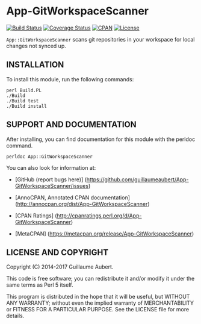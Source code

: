 App-GitWorkspaceScanner
=======================

[![Build Status](https://travis-ci.org/guillaumeaubert/App-GitWorkspaceScanner.svg?branch=master)](https://travis-ci.org/guillaumeaubert/App-GitWorkspaceScanner)
[![Coverage Status](https://coveralls.io/repos/guillaumeaubert/App-GitWorkspaceScanner/badge.svg?branch=master)](https://coveralls.io/r/guillaumeaubert/App-GitWorkspaceScanner?branch=master)
[![CPAN](https://img.shields.io/cpan/v/App-GitWorkspaceScanner.svg)](https://metacpan.org/release/App-GitWorkspaceScanner)
[![License](https://img.shields.io/badge/license-Perl%205-blue.svg)](http://dev.perl.org/licenses/)

`App::GitWorkspaceScanner` scans git repositories in your workspace for local
changes not synced up.


INSTALLATION
------------

To install this module, run the following commands:

	perl Build.PL
	./Build
	./Build test
	./Build install


SUPPORT AND DOCUMENTATION
-------------------------

After installing, you can find documentation for this module with the
perldoc command.

	perldoc App::GitWorkspaceScanner


You can also look for information at:

 * [GitHub (report bugs here)]
   (https://github.com/guillaumeaubert/App-GitWorkspaceScanner/issues)

 * [AnnoCPAN, Annotated CPAN documentation]
   (http://annocpan.org/dist/App-GitWorkspaceScanner)

 * [CPAN Ratings]
   (http://cpanratings.perl.org/d/App-GitWorkspaceScanner)

 * [MetaCPAN]
   (https://metacpan.org/release/App-GitWorkspaceScanner)


LICENSE AND COPYRIGHT
---------------------

Copyright (C) 2014-2017 Guillaume Aubert.

This code is free software; you can redistribute it and/or modify it under the
same terms as Perl 5 itself.

This program is distributed in the hope that it will be useful, but WITHOUT ANY
WARRANTY; without even the implied warranty of MERCHANTABILITY or FITNESS FOR A
PARTICULAR PURPOSE. See the LICENSE file for more details.

